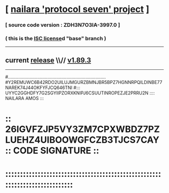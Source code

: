
# [ [nailara 'protocol seven' project](http://nailara.network/) ]

### [ source code version : ZDH3N7O3IA-3997.0 ]

### ( this is the [ISC license](license)d "base" branch )
---
## current [release](https://github.com/nailara-technologies/protocol-7/releases) \\\\// [v1.89.3](https://github.com/nailara-technologies/protocol-7/releases/tag/v1.89.3)
---
#.............................................................................
#Y2REMUWC6B42RDO2UILUJMGURZBMNJBR5BPZ7HGNNRPQILDINBE77NAREK74J44OKFYFJCQ646TNI
#::: UYYC2GGHDFY7G2SGYIIPZORXKNIPJ6CSUUTINROPEZJE2PRRU2N :::: NAILARA AMOS :::
# :: 26IGVFZJP5VY3ZM7CPXWBDZ7PZLUEHZ4UIBOOWGFCZB3TJCS7CAY :: CODE SIGNATURE ::
# ::::::::::::::::::::::::::::::::::::::::::::::::::::::::::::::::::::::::::::
